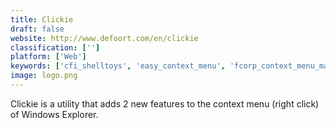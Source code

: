 ```yaml
---
title: Clickie
draft: false 
website: http://www.defoort.com/en/clickie
classification: ['']
platform: ['Web']
keywords: ['cfi_shelltoys', 'easy_context_menu', 'fcorp_context_menu_manager', 'menumaid', 'right_click_enhancer', 'right-click_extender', 'shellexview', 'shellmenuview', 'ultimate_windows_context_menu_customizer', 'winaero_context_menu_tuner', 'yamicsoft_windows_manager']
image: logo.png
---
```

Clickie is a utility that adds 2 new features to the context menu (right click) of Windows Explorer.